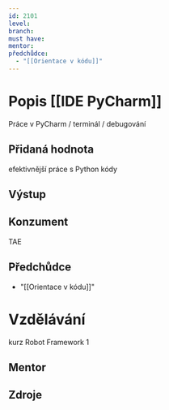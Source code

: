 ```yaml
---
id: 2101
level: 
branch: 
must have: 
mentor: 
předchůdce: 
  - "[[Orientace v kódu]]"
---
```



# Popis [[IDE PyCharm]]
Práce v PyCharm / terminál / debugování

## Přidaná hodnota
efektivnější práce s Python kódy

## Výstup


## Konzument
TAE

## Předchůdce

  - "[[Orientace v kódu]]"

# Vzdělávání
kurz Robot Framework 1

## Mentor


## Zdroje